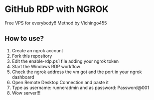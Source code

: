 # GitHub RDP with NGROK
Free VPS for everybody!! Method by Vichingo455

## How to use?
1. Create an ngrok account
2. Fork this repository
3. Edit the enable-rdp.ps1 file adding your ngrok token
4. Start the Windows RDP workflow
5. Check the ngrok address the vm got and the port in your ngrok dashboard
6. Open Remote Desktop Connection and paste it
7. Type as username: runneradmin and as password: Password@001
8. Wow server!!!
